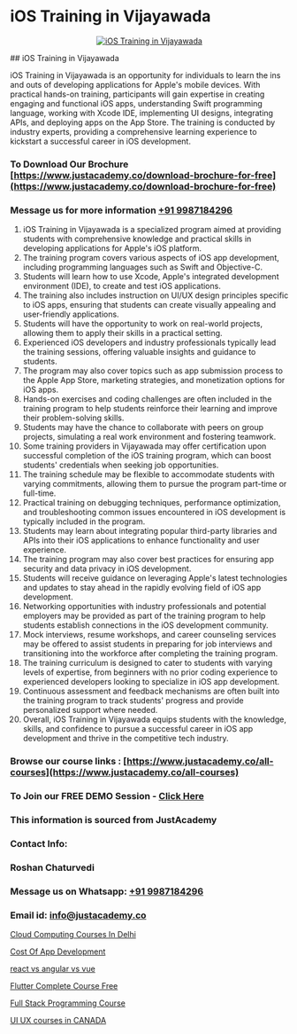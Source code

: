 # iOS Training in Vijayawada

<p align="center">
  <a href="https://justacademy.co/course-detail/ios-training">
    <img src="https://justacademy.co/storage2/course_image/1676636008_course_image.webp" alt="iOS Training in Vijayawada">
  </a>
</p>
## iOS Training in Vijayawada

iOS Training in Vijayawada is an opportunity for individuals to learn the ins and outs of developing applications for Apple's mobile devices. With practical hands-on training, participants will gain expertise in creating engaging and functional iOS apps, understanding Swift programming language, working with Xcode IDE, implementing UI designs, integrating APIs, and deploying apps on the App Store. The training is conducted by industry experts, providing a comprehensive learning experience to kickstart a successful career in iOS development.
### To Download Our Brochure [https://www.justacademy.co/download-brochure-for-free](https://www.justacademy.co/download-brochure-for-free)
### Message us for more information [+91 9987184296](https://api.whatsapp.com/send?phone=919987184296)
1) iOS Training in Vijayawada is a specialized program aimed at providing students with comprehensive knowledge and practical skills in developing applications for Apple's iOS platform.
2) The training program covers various aspects of iOS app development, including programming languages such as Swift and Objective-C.
3) Students will learn how to use Xcode, Apple's integrated development environment (IDE), to create and test iOS applications.
4) The training also includes instruction on UI/UX design principles specific to iOS apps, ensuring that students can create visually appealing and user-friendly applications.
5) Students will have the opportunity to work on real-world projects, allowing them to apply their skills in a practical setting.
6) Experienced iOS developers and industry professionals typically lead the training sessions, offering valuable insights and guidance to students.
7) The program may also cover topics such as app submission process to the Apple App Store, marketing strategies, and monetization options for iOS apps.
8) Hands-on exercises and coding challenges are often included in the training program to help students reinforce their learning and improve their problem-solving skills.
9) Students may have the chance to collaborate with peers on group projects, simulating a real work environment and fostering teamwork.
10) Some training providers in Vijayawada may offer certification upon successful completion of the iOS training program, which can boost students' credentials when seeking job opportunities.
11) The training schedule may be flexible to accommodate students with varying commitments, allowing them to pursue the program part-time or full-time.
12) Practical training on debugging techniques, performance optimization, and troubleshooting common issues encountered in iOS development is typically included in the program.
13) Students may learn about integrating popular third-party libraries and APIs into their iOS applications to enhance functionality and user experience.
14) The training program may also cover best practices for ensuring app security and data privacy in iOS development.
15) Students will receive guidance on leveraging Apple's latest technologies and updates to stay ahead in the rapidly evolving field of iOS app development.
16) Networking opportunities with industry professionals and potential employers may be provided as part of the training program to help students establish connections in the iOS development community.
17) Mock interviews, resume workshops, and career counseling services may be offered to assist students in preparing for job interviews and transitioning into the workforce after completing the training program.
18) The training curriculum is designed to cater to students with varying levels of expertise, from beginners with no prior coding experience to experienced developers looking to specialize in iOS app development.
19) Continuous assessment and feedback mechanisms are often built into the training program to track students' progress and provide personalized support where needed.
20) Overall, iOS Training in Vijayawada equips students with the knowledge, skills, and confidence to pursue a successful career in iOS app development and thrive in the competitive tech industry.

### Browse our course links : [https://www.justacademy.co/all-courses](https://www.justacademy.co/all-courses) 
### To Join our FREE DEMO Session - [Click Here](https://www.justacademy.co/register-for-course-demo)


### This information is sourced from JustAcademy
### Contact Info:
### Roshan Chaturvedi
### Message us on Whatsapp: [+91 9987184296](https://api.whatsapp.com/send?phone=919987184296)
### Email id: [info@justacademy.co](mailto:info@justacademy.co)
                
[Cloud Computing Courses In Delhi](https://www.linkedin.com/pulse/cloud-computing-courses-delhi-justacademy-coimbatore-djj0c?trackingId=xPJXzaqjY5n%2F34xgErOGTQ%3D%3D&lipi=urn%3Ali%3Apage%3Ad_flagship3_company_admin%3B2xJLL00LStCBWjG%2FybzIxQ%3D%3D)

[Cost Of App Development](https://www.linkedin.com/pulse/cost-app-development-justacademy-berlin-zkegc?trackingId=D1hF%2FdH9G42l5kOr%2BxXhLQ%3D%3D&lipi=urn%3Ali%3Apage%3Ad_flagship3_company_admin%3B9LRf%2B9vgRJ%2BRyqfmHudhjA%3D%3D)

[react vs angular vs vue](https://medium.com/@kumarishimmi99/react-vs-angular-vs-vue-d00fc5cb14b9)

[Flutter Complete Course Free](https://medium.com/@AkashSingh2052/flutter-complete-course-free-8c9b47f45b1c)

[Full Stack Programming Course](https://justacademyin.github.io/justacademy/full-stack-programming-course)

[UI UX courses in CANADA](https://justacademyin.github.io/justacademy/ui-ux-courses-in-canada)

